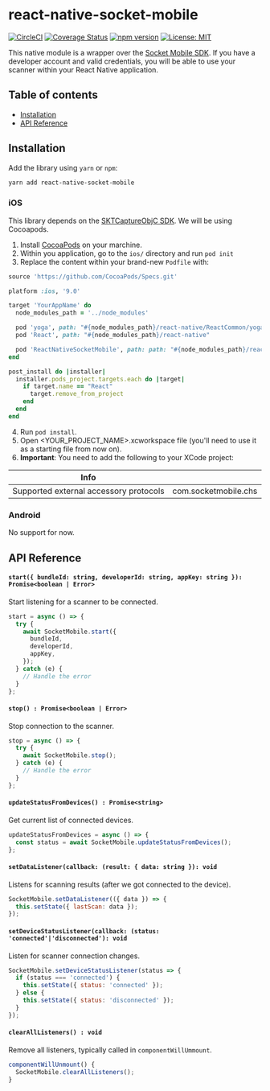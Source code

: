 # react-native-socket-mobile

[![CircleCI](https://circleci.com/gh/Traede/react-native-socket-mobile.svg?style=shield)](https://circleci.com/gh/Traede/react-native-socket-mobile) [![Coverage Status](https://coveralls.io/repos/github/Traede/react-native-socket-mobile/badge.svg?branch=master)](https://coveralls.io/github/Traede/react-native-socket-mobile?branch=master)
[![npm version](https://badge.fury.io/js/react-native-socket-mobile.svg)](https://badge.fury.io/js/react-native-socket-mobile) [![License: MIT](https://img.shields.io/badge/License-MIT-yellow.svg)](https://opensource.org/licenses/MIT)

This native module is a wrapper over the [Socket Mobile SDK](https://www.socketmobile.com/developer/portal/welcome). If you have a developer account and valid credentials, you will be able to use your scanner within your React Native application.

## Table of contents
- [Installation](#installation)
- [API Reference](#api-reference)

## Installation

Add the library using `yarn` or `npm`:

```bash
yarn add react-native-socket-mobile
```

### iOS

This library depends on the [SKTCaptureObjC SDK](https://github.com/SocketMobile/cocoapods-capture-obj-c). We will be using Cocoapods.

1. Install [CocoaPods](https://cocoapods.org/) on your marchine.
2. Within you application, go to the `ios/` directory and run `pod init`
3. Replace the content within your brand-new `Podfile` with:

```ruby
source 'https://github.com/CocoaPods/Specs.git'

platform :ios, '9.0'

target 'YourAppName' do
  node_modules_path = '../node_modules'

  pod 'yoga', path: "#{node_modules_path}/react-native/ReactCommon/yoga/yoga.podspec"
  pod 'React', path: "#{node_modules_path}/react-native"

  pod 'ReactNativeSocketMobile', path: path: "#{node_modules_path}/react-native-socket-mobile/ios"
end

post_install do |installer|
  installer.pods_project.targets.each do |target|
    if target.name == "React"
      target.remove_from_project
    end
  end
end
```
4. Run `pod install`.
5. Open <YOUR_PROJECT_NAME>.xcworkspace file (you'll need to use it as a starting file from now on).
6. **Important**: You need to add the following to your XCode project:

| Info        |            |
| ------------- |:-------------:|
| Supported external accessory protocols      | com.socketmobile.chs |

### Android

No support for now.

## API Reference

#### `start({ bundleId: string, developerId: string, appKey: string }): Promise<boolean | Error>`
Start listening for a scanner to be connected.
```js
start = async () => {
  try {
    await SocketMobile.start({
      bundleId,
      developerId,
      appKey,
    });
  } catch (e) {
    // Handle the error
  }
};
```

#### `stop() : Promise<boolean | Error>`
Stop connection to the scanner.
```js
stop = async () => {
  try {
    await SocketMobile.stop();
  } catch (e) {
    // Handle the error
  }
};
```

#### `updateStatusFromDevices() : Promise<string>`
Get current list of connected devices.
```js
updateStatusFromDevices = async () => {
  const status = await SocketMobile.updateStatusFromDevices();
};
```
  
#### `setDataListener(callback: (result: { data: string }): void`
Listens for scanning results (after we got connected to the device).
```js
SocketMobile.setDataListener(({ data }) => {
  this.setState({ lastScan: data });
});
```

#### `setDeviceStatusListener(callback: (status: 'connected'|'disconnected'): void`
Listen for scanner connection changes.
```js
SocketMobile.setDeviceStatusListener(status => {
  if (status === 'connected') {
    this.setState({ status: 'connected' });
  } else {
    this.setState({ status: 'disconnected' });
  }
});
```

#### `clearAllListeners() : void`
Remove all listeners, typically called in `componentWillUmmount`.
```js
componentWillUnmount() {
  SocketMobile.clearAllListeners();
}
```
